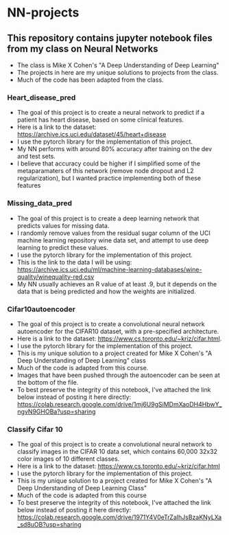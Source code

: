 # NN-projects
## This repository contains jupyter notebook files from my class on Neural Networks
- The class is Mike X Cohen's "A Deep Understanding of Deep Learning"
- The projects in here are my unique solutions to projects from the class.
- Much of the code has been adapted from the class.

### Heart_disease_pred
- The goal of this project is to create a neural network to predict if a patient has heart disease, based on some clinical features.
- Here is a link to the dataset: https://archive.ics.uci.edu/dataset/45/heart+disease
- I use the pytorch library for the implementation of this project.
- My NN performs with around 80% accuracy after training on the dev and test sets.
- I believe that accuracy could be higher if I simplified some of the metaparamaters of this network (remove node dropout and L2 regularization),
but I wanted practice implementing both of these features

### Missing_data_pred
- The goal of this project is to create a deep learning network that predicts values for missing data.
- I randomly remove values from the residual sugar column of the UCI machine learning repository wine data set, and attempt to use deep learning to predict these values.
- I use the pytorch library for the implementation of this project.
- This is the link to the data I will be using: https://archive.ics.uci.edu/ml/machine-learning-databases/wine-quality/winequality-red.csv
- My NN usually achieves an R value of at least .9, but it depends on the data that is being predicted and how the weights are initialized.

### Cifar10autoencoder
- The goal of this project is to create a convolutional neural network autoencoder for the CIFAR10 dataset, with a pre-specified architecture.
- Here is a link to the dataset: https://www.cs.toronto.edu/~kriz/cifar.html.
- I use the pytorch library for the implementation of this project.
- This is my unique solution to a project created for Mike X Cohen's "A Deep Understanding of Deep Learning" class
- Much of the code is adapted from this course.
- Images that have been pushed through the autoencoder can be seen at the bottom of the file.
- To best preserve the integrity of this notebook, I've attached the link below instead of posting it here directly:
https://colab.research.google.com/drive/1mj6U9gSiMDmXaoDH4HbwY_ngvN9GHOBa?usp=sharing

### Classify Cifar 10
- The goal of this project is to create a convolutional neural network to classify
images in the CIFAR 10 data set, which contains 60,000 32x32 color images of 10 different classes.
- Here is a link to the dataset: https://www.cs.toronto.edu/~kriz/cifar.html
- I use the pytorch library for the implementation of this project.
- This is my unique solution to a project created for Mike X Cohen's "A Deep Understanding of Deep Learning Class"
- Much of the code is adapted from this course
- To best preserve the integrity of this notebook, I've attached the link below instead of posting it here directly:
https://colab.research.google.com/drive/1971Y4V0eTrZaIhJsBzaKNyLXa_sd8uOB?usp=sharing

